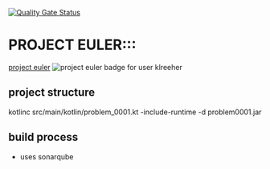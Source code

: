 [![Quality Gate Status](https://sonarcloud.io/api/project_badges/measure?project=klreeher_euler_kotlin&metric=alert_status)](https://sonarcloud.io/dashboard?id=klreeher_euler_kotlin)
# PROJECT EULER:::

[project euler](https://projecteuler.net/) 
![project euler badge for user klreeher](https://projecteuler.net/profile/klreeher.png)

## project structure

kotlinc src/main/kotlin/problem_0001.kt  -include-runtime -d problem0001.jar


## build process

- uses sonarqube